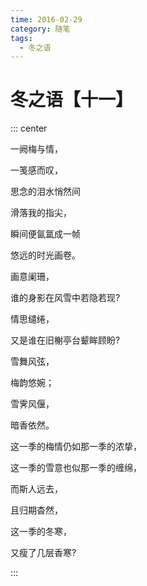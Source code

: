 ```yaml
---
time: 2016-02-29
category: 随笔
tags:
  - 冬之语
---
```


# 冬之语【十一】

::: center

一阙梅与情，

一笺感而叹，

思念的泪水悄然间

滑落我的指尖，

瞬间便氤氲成一帧

悠远的时光画卷。

画意阑珊，

谁的身影在风雪中若隐若现?

情思缱绻，

又是谁在旧榭亭台颦眸顾盼?

雪舞风弦，

梅韵悠婉；

雪霁风偃，

暗香依然。

这一季的梅情仍如那一季的浓挚，

这一季的雪意也似那一季的缠绵，

而斯人远去，

且归期杳然，

这一季的冬寒，

又瘦了几层香寒?

:::
